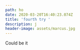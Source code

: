 ```yaml
---
path: ho
date: 2020-03-20T16:40:23.074Z
title: 'fourth try '
description: j
header-image: assets/marcus.jpg
---
```

Could be it